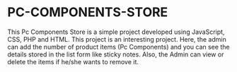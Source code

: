 # PC-COMPONENTS-STORE
This Pc Components Store is a simple project developed using JavaScript, CSS, PHP and 
HTML. This project is an interesting project. Here, the admin can add the number of product 
items (Pc Components) and you can see the details stored in the list form like sticky notes. Also, 
the Admin can view or delete the items if he/she wants to remove it.
